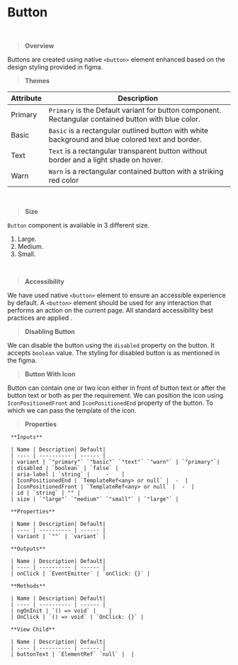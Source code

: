# Button 
 <br />

> **Overview**

 Buttons are created using native `<button>` element enhanced based on the design styling provided in figma. 
 <br />
 
> **Themes**
 
 | Attribute | Description|
 | --------- | ---------- |
 | Primary   | `Primary` is the Default variant for button component. Rectangular contained button with blue color. |
 | Basic     | `Basic` is a rectangular outlined button with white background and blue colored text and border. |
 | Text      | `Text` is a rectangular transparent button without border and a light shade on hover. |
 | Warn      | `Warn` is a rectangular contained button with a striking red color |
 <br />
 
 > **Size**
 
 `Button` component is available in 3 different size.
 
 1. Large.
 2. Medium.
 3. Small.
 <br />
 
 > **Accessibility**
 
 We have used native `<button>` element to ensure an accessible experience by default. A `<button>` element should be used for any interaction that performs an action on the current page. All standard accessibility best practices are applied .
 <br />
 
 > **Disabling Button**
 
 We can disable the button using the `disabled` property on the button. It accepts `boolean` value. The styling for disabled button is as mentioned in the figma.
 <br />
 
 > **Button With Icon**
 
 Button can contain one or two icon either in front of button text or after the button text or both as per the requirement. We can position the icon using `IconPositionedFront` and `IconPositionedEnd` property of the button. To which we can pass the template of the icon.
 <br />
 
 > **Properties**
 
     **Inputs**

     | Name | Description| Default|
     | ---- | ---------- | ------ |
     | variant | `"primary"` `"basic"` `"text"` `"warn"` | `"primary"`|
     | disabled | `boolean` | `false` |
     | aria-label | `string` |     -    |
     | IconPositionedEnd | `TemplateRef<any> or null` |  -  |
     | IconPositionedFront | `TemplateRef<any> or null` |  -  |
     | id | `string` | "" |
     | size | `"large"` `"medium"` `"small"` | `"large"` |

     **Properties**

     | Name | Description| Default|
     | ---- | ---------- | ------ |
     | Variant | `""` | `variant` |

     **Outputs**

     | Name | Description| Default|
     | ---- | ---------- | ------ |
     | onClick | `EventEmitter` | `onClick: {}` |

     **Methods**

     | Name | Description| Default|
     | ---- | ---------- | ------ |
     | ngOnInit | `() => void` |    |
     | OnClick | `() => void` | `OnClick: {}` |

     **View Child**

     | Name | Description| Default|
     | ---- | ---------- | ------ |
     | buttonText | `ElementRef` `null` |  |

